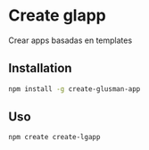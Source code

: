 # Create glapp

Crear apps basadas en templates


## Installation

```bash
npm install -g create-glusman-app
```

## Uso

```bash
npm create create-lgapp
```
